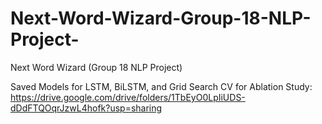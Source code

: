 # Next-Word-Wizard-Group-18-NLP-Project-
Next Word Wizard (Group 18 NLP Project)




Saved Models for LSTM, BiLSTM, and Grid Search CV for Ablation Study: https://drive.google.com/drive/folders/1TbEyO0LpIiUDS-dDdFTQOqrJzwL4hofk?usp=sharing

